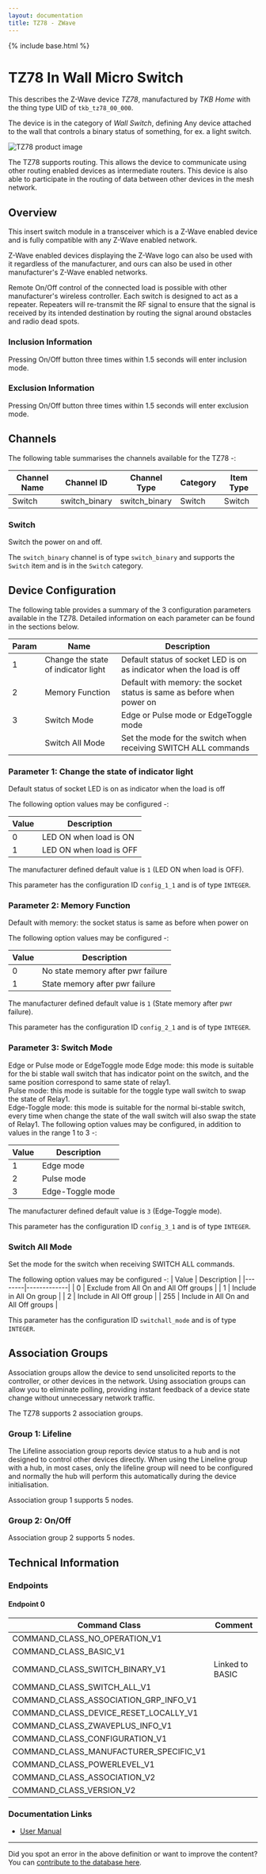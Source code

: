 ```yaml
---
layout: documentation
title: TZ78 - ZWave
---
```


{% include base.html %}

# TZ78 In Wall Micro Switch
This describes the Z-Wave device *TZ78*, manufactured by *TKB Home* with the thing type UID of ```tkb_tz78_00_000```.

The device is in the category of *Wall Switch*, defining Any device attached to the wall that controls a binary status of something, for ex. a light switch.

![TZ78 product image](https://opensmarthouse.org/zwavedatabase/160/image/)


The TZ78 supports routing. This allows the device to communicate using other routing enabled devices as intermediate routers.  This device is also able to participate in the routing of data between other devices in the mesh network.

## Overview

This insert switch module in a transceiver which is a Z-Wave enabled device and is fully compatible with any Z-Wave enabled network.

Z-Wave enabled devices displaying the Z-Wave logo can also be used with it regardless of the manufacturer, and ours can also be used in other manufacturer's Z-Wave enabled networks.

Remote On/Off control of the connected load is possible with other manufacturer's wireless controller. Each switch is designed to act as a repeater. Repeaters will re-transmit the RF signal to ensure that the signal is received by its intended destination by routing the signal around obstacles and radio dead spots.

### Inclusion Information

Pressing On/Off button three times within 1.5 seconds will enter inclusion mode.

### Exclusion Information

Pressing On/Off button three times within 1.5 seconds will enter exclusion mode.

## Channels

The following table summarises the channels available for the TZ78 -:

| Channel Name | Channel ID | Channel Type | Category | Item Type |
|--------------|------------|--------------|----------|-----------|
| Switch | switch_binary | switch_binary | Switch | Switch | 

### Switch
Switch the power on and off.

The ```switch_binary``` channel is of type ```switch_binary``` and supports the ```Switch``` item and is in the ```Switch``` category.



## Device Configuration

The following table provides a summary of the 3 configuration parameters available in the TZ78.
Detailed information on each parameter can be found in the sections below.

| Param | Name  | Description |
|-------|-------|-------------|
| 1 | Change the state of indicator light | Default status of socket LED is on as indicator when the load is off |
| 2 | Memory Function | Default with memory: the socket status is same as before when power on |
| 3 | Switch Mode | Edge or Pulse mode or EdgeToggle mode |
|  | Switch All Mode | Set the mode for the switch when receiving SWITCH ALL commands |

### Parameter 1: Change the state of indicator light

Default status of socket LED is on as indicator when the load is off

The following option values may be configured -:

| Value  | Description |
|--------|-------------|
| 0 | LED ON when load is ON |
| 1 | LED ON when load is OFF |

The manufacturer defined default value is ```1``` (LED ON when load is OFF).

This parameter has the configuration ID ```config_1_1``` and is of type ```INTEGER```.


### Parameter 2: Memory Function

Default with memory: the socket status is same as before when power on

The following option values may be configured -:

| Value  | Description |
|--------|-------------|
| 0 | No state memory after pwr failure |
| 1 | State memory after pwr failure |

The manufacturer defined default value is ```1``` (State memory after pwr failure).

This parameter has the configuration ID ```config_2_1``` and is of type ```INTEGER```.


### Parameter 3: Switch Mode

Edge or Pulse mode or EdgeToggle mode
Edge mode: this mode is suitable for the bi stable wall switch that has indicator point on the switch, and the same position correspond to same state of relay1.  
Pulse mode: this mode is suitable for the toggle type wall switch to swap the state of Relay1.  
Edge-Toggle mode: this mode is suitable for the normal bi-stable switch, every time when change the state of the wall switch will also swap the state of Relay1.
The following option values may be configured, in addition to values in the range 1 to 3 -:

| Value  | Description |
|--------|-------------|
| 1 | Edge mode |
| 2 | Pulse mode |
| 3 | Edge-Toggle mode |

The manufacturer defined default value is ```3``` (Edge-Toggle mode).

This parameter has the configuration ID ```config_3_1``` and is of type ```INTEGER```.

### Switch All Mode

Set the mode for the switch when receiving SWITCH ALL commands.

The following option values may be configured -:
| Value  | Description |
|--------|-------------|
| 0 | Exclude from All On and All Off groups |
| 1 | Include in All On group |
| 2 | Include in All Off group |
| 255 | Include in All On and All Off groups |

This parameter has the configuration ID ```switchall_mode``` and is of type ```INTEGER```.


## Association Groups

Association groups allow the device to send unsolicited reports to the controller, or other devices in the network. Using association groups can allow you to eliminate polling, providing instant feedback of a device state change without unnecessary network traffic.

The TZ78 supports 2 association groups.

### Group 1: Lifeline

The Lifeline association group reports device status to a hub and is not designed to control other devices directly. When using the Lineline group with a hub, in most cases, only the lifeline group will need to be configured and normally the hub will perform this automatically during the device initialisation.

Association group 1 supports 5 nodes.

### Group 2: On/Off


Association group 2 supports 5 nodes.

## Technical Information

### Endpoints

#### Endpoint 0

| Command Class | Comment |
|---------------|---------|
| COMMAND_CLASS_NO_OPERATION_V1| |
| COMMAND_CLASS_BASIC_V1| |
| COMMAND_CLASS_SWITCH_BINARY_V1| Linked to BASIC|
| COMMAND_CLASS_SWITCH_ALL_V1| |
| COMMAND_CLASS_ASSOCIATION_GRP_INFO_V1| |
| COMMAND_CLASS_DEVICE_RESET_LOCALLY_V1| |
| COMMAND_CLASS_ZWAVEPLUS_INFO_V1| |
| COMMAND_CLASS_CONFIGURATION_V1| |
| COMMAND_CLASS_MANUFACTURER_SPECIFIC_V1| |
| COMMAND_CLASS_POWERLEVEL_V1| |
| COMMAND_CLASS_ASSOCIATION_V2| |
| COMMAND_CLASS_VERSION_V2| |

### Documentation Links

* [User Manual](https://opensmarthouse.org/zwavedatabase/160/reference/tz78-Manual.pdf)

---

Did you spot an error in the above definition or want to improve the content?
You can [contribute to the database here](https://opensmarthouse.org/zwavedatabase/160).
